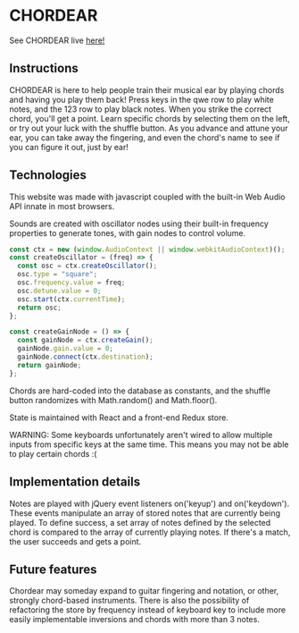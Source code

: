 # CHORDEAR
  See CHORDEAR live [here!](https://github.com/angrobertsh/chordear/blob/master/lib/index.html)

## Instructions
  CHORDEAR is here to help people train their musical ear by playing chords and having you play them back! Press keys in the qwe row to play white notes, and the 123 row to play black notes. When you strike the correct chord, you'll get a point. Learn specific chords by selecting them on the left, or try out your luck with the shuffle button. As you advance and attune your ear, you can take away the fingering, and even the chord's name to see if you can figure it out, just by ear!

## Technologies
  This website was made with javascript coupled with the built-in Web Audio API innate in most browsers.

  Sounds are created with oscillator nodes using their built-in frequency properties to generate tones, with gain nodes to control volume.

  ```javascript
  const ctx = new (window.AudioContext || window.webkitAudioContext)();
  const createOscillator = (freq) => {
    const osc = ctx.createOscillator();
    osc.type = "square";
    osc.frequency.value = freq;
    osc.detune.value = 0;
    osc.start(ctx.currentTime);
    return osc;
  };

  const createGainNode = () => {
    const gainNode = ctx.createGain();
    gainNode.gain.value = 0;
    gainNode.connect(ctx.destination);
    return gainNode;
  };
  ```

  Chords are hard-coded into the database as constants, and the shuffle button randomizes with Math.random() and Math.floor().

  State is maintained with React and a front-end Redux store.

  WARNING: Some keyboards unfortunately aren't wired to allow multiple inputs from specific keys at the same time. This means you may not be able to play certain chords :(

## Implementation details
  Notes are played with jQuery event listeners on('keyup') and on('keydown'). These events manipulate an array of stored notes that are currently being played. To define success, a set array of notes defined by the selected chord is compared to the array of currently playing notes. If there's a match, the user succeeds and gets a point.

## Future features
  Chordear may someday expand to guitar fingering and notation, or other, strongly chord-based instruments. There is also the possibility of refactoring the store by frequency instead of keyboard key to include more easily implementable inversions and chords with more than 3 notes.
